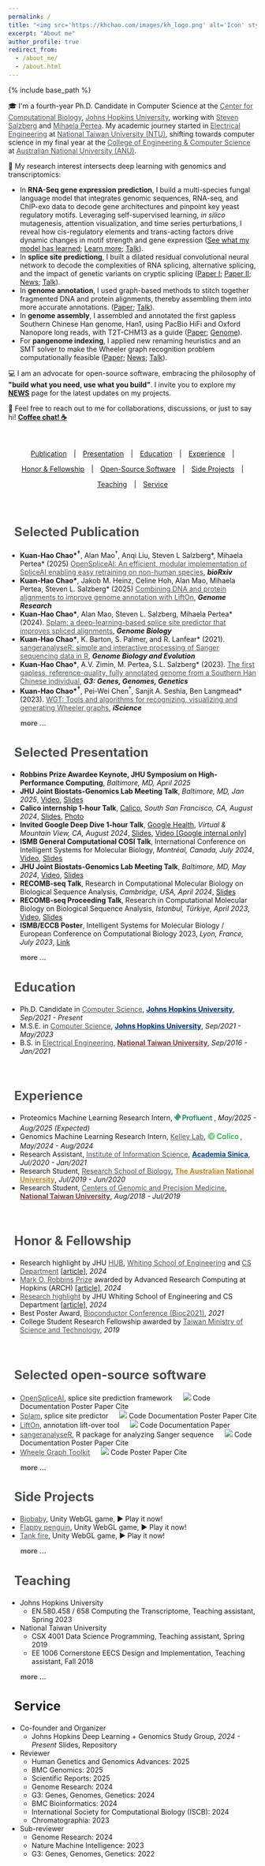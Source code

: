 ```yaml
---
permalink: /
title: "<img src='https://khchao.com/images/kh_logo.png' alt='Icon' style='width: 32px; height: 32px; margin-right: 10px;'> &nbsp; About me"
excerpt: "About me"
author_profile: true
redirect_from:
  - /about_me/
  - /about.html
---
```

{% include base_path %}

<script type="application/ld+json">
{
  "@context": "https://schema.org",
  "@type": "Person",
  "name": "Kuan-Hao Chao",
  "alternateName": [
    "趙冠豪",
    "Kuan-Hao",
    "Chao Kuan-Hao",
    "kh chao",
    "k-h chao",
    "khc"
  ],
  "jobTitle": "Computational Biologist",
  "url": "https://khchao.com/about",
  "sameAs": [
    "https://www.linkedin.com/in/kuanhao-chao/",
    "https://x.com/KuanHaoChao",
    "https://scholar.google.com/citations?user=n2AvFg0AAAAJ&hl=en",
    "https://bsky.app/profile/kuanhaochao.bsky.social"
  ]
}

{
  "@context": "https://schema.org",
  "@graph": [
    {
      "@type": "ImageObject",
      "contentUrl": "https://khchao.com/images/Kuan-Hao_Chao.JPG",
      "url": "https://khchao.com/images/Kuan-Hao_Chao.JPG",
      "name": "Kuan-Hao Chao - 1",
      "caption": "Kuan-Hao Chao profile photo",
      "author": {
        "@type": "Person",
        "name": "Kuan-Hao Chao"
      }
    },
    {
      "@type": "ImageObject",
      "contentUrl": "https://khchao.com/images/Kuan-Hao_Chao_full.JPG",
      "url": "https://khchao.com/images/Kuan-Hao_Chao_full.JPG",
      "name": "Kuan-Hao Chao - 2",
      "caption": "Kuan-Hao Chao profile photo full body",
      "author": {
        "@type": "Person",
        "name": "Kuan-Hao Chao"
      }
    },
    {
      "@type": "ImageObject",
      "contentUrl": "https://khchao.com/images/Kuan-Hao_Chao_ismb.JPG",
      "url": "https://khchao.com/images/Kuan-Hao_Chao_ismb.JPG",
      "name": "Kuan-Hao Chao - 3",
      "caption": "Kuan-Hao Chao profile photo ismb talk",
      "author": {
        "@type": "Person",
        "name": "Kuan-Hao Chao"
      }
    },
    {
      "@type": "ImageObject",
      "contentUrl": "https://khchao.com/images/Kuan-Hao_Chao_bds_2022.JPG",
      "url": "https://khchao.com/images/Kuan-Hao_Chao_bds_2022.JPG",
      "name": "Kuan-Hao Chao - 4",
      "caption": "Kuan-Hao Chao profile photo BDS talk",
      "author": {
        "@type": "Person",
        "name": "Kuan-Hao Chao"
      }
    },
    {
      "@type": "ImageObject",
      "contentUrl": "https://khchao.com/images/Kuan-Hao_Chao_bds_2022_2.JPG",
      "url": "https://khchao.com/images/Kuan-Hao_Chao_bds_2022_2.JPG",
      "name": "Kuan-Hao Chao - 5",
      "caption": "Kuan-Hao Chao profile photo BDS talk 2",
      "author": {
        "@type": "Person",
        "name": "Kuan-Hao Chao"
      }
    },
    {
      "@type": "ImageObject",
      "contentUrl": "https://khchao.com/images/Kuan-Hao_Chao_full_2.PNG",
      "url": "https://khchao.com/images/Kuan-Hao_Chao_full_2.PNG",
      "name": "Kuan-Hao Chao - 6",
      "caption": "Kuan-Hao Chao profile photo full body 2",
      "author": {
        "@type": "Person",
        "name": "Kuan-Hao Chao"
      }
    },
  ]
}
</script>



🎓 I'm a fourth-year Ph.D. Candidate in Computer Science at the <a target="_blank"  href="https://ccb.jhu.edu/" style="color:#4A4F53">Center for Computational Biology</a>, <a target="_blank"  href="https://www.jhu.edu/" style="color:#4A4F53">Johns Hopkins University</a>, working with <a target="_blank"  href="https://scholar.google.com/citations?user=sUVeH-4AAAAJ&hl=en" style="color:#4A4F53">Steven Salzberg</a> and <a target="_blank"  href="https://scholar.google.com/citations?user=fKjqGyEAAAAJ&hl=en" style="color:#4A4F53">Mihaela Pertea</a>. My academic journey started in <a target="_blank"  href="https://web.ee.ntu.edu.tw/eng/index.php" style="color:#4A4F53">Electrical Engineering</a> at <a target="_blank"  href="https://www.ntu.edu.tw/english/index.html" style="color:#4A4F53">National Taiwan University (NTU)</a>, shifting towards computer science in my final year at the <a target="_blank" href="https://cecs.anu.edu.au" style="color:#4A4F53">College of Engineering & Computer Science</a> at <a target="_blank"  href="https://www.anu.edu.au" style="color:#4A4F53">Australian National University (ANU)</a>.



🧬 My research interest intersects deep learning with genomics and transcriptomics:

- In **RNA-Seq gene expression prediction**, I build a multi-species fungal language model that integrates genomic sequences, RNA-seq, and ChIP-exo data to decode gene architectures and pinpoint key yeast regulatory motifs. Leveraging self-supervised learning, <i>in silico</i> mutagenesis, attention visualization, and time series perturbations, I reveal how cis-regulatory elements and trans-acting factors drive dynamic changes in motif strength and gene expression (<a href="https://khchao.com/images/fungal_ml_motif.png" target="_blank">See what my model has learned</a>; <a href="https://storage.googleapis.com/storage.khchao.com/slides/JHU_joint_lab_meeting_2025.pdf" target="_blank">Learn more</a>; <a href="https://youtu.be/MvpYQYQvZ0U?si=K4sPzGKzzoT81V40" target="_blank">Talk</a>).
- In **splice site predictiong**, I built a dilated residual convolutional neural network to decode the complexities of RNA splicing, alternative splicing, and the impact of genetic variants on cryptic splicing (<a href="https://doi.org/10.1186/s13059-024-03379-4" target="_blank">Paper I</a>; <a href="https://doi.org/10.1101/2025.03.20.644351" target="_blank">Paper II</a>; <a href="https://hub.jhu.edu/2024/12/11/splam-pinpoints-gene-splicing/" target="_blank">News</a>; <a href="https://youtu.be/MyWwUzjIBVk?si=FNQu8gTR8EbjC87M" target="_blank">Talk</a>).
- In **genome annotation**, I used graph-based methods to stitch together fragmented DNA and protein alignments, thereby assembling them into more accurate annotations. (<a href="https://doi.org/10.1101/gr.279620.124" target="_blank">Paper</a>; <a href="https://youtu.be/1zSz67rxQtA?si=3D_aNxR_OpYe3Fm9" target="_blank">Talk</a>).
- In **genome assembly**, I assembled and annotated the first gapless Southern Chinese Han genome, Han1, using PacBio HiFi and Oxford Nanopore long reads, with T2T-CHM13 as a guide (<a href="https://doi.org/10.1093/g3journal/jkac321" target="_blank">Paper</a>; <a href="https://www.ncbi.nlm.nih.gov/datasets/genome/GCA_024586135.1/" target="_blank">Genome</a>).
- For **pangenome indexing**, I applied new renaming heuristics and an SMT solver to make the Wheeler graph recognition problem computationally feasible (<a href="https://doi.org/10.1016/j.isci.2023.107402" target="_blank">Paper</a>; <a href="https://engineering.jhu.edu/news/the-human-genome-is-biased-but-rearranging-it-can-help/" target="_blank">News</a>; <a href="https://youtu.be/TkX9S024Dk8?si=B_fks-tGxxbMciS2" target="_blank">Talk</a>).

<!-- - In **transcriptional regulatory networks**, my work uses sequence models to decode DNA patterns, aiming to uncover insights into how cis-regulatory DNA sequences and trans-regulators interact. I am building a yeast large language model (LLM) from hundreds of fungus genomes to better understand the mechanisms of yeast gene expression regulation ([Learn more](https://storage.googleapis.com/storage.khchao.com/slides/JHU_joint_lab_meeting_2025.pdf); [Talk](https://youtu.be/MvpYQYQvZ0U?si=K4sPzGKzzoT81V40)).
- In **splice site predictiong**, I built a deep dilated residual convolutional neural network to decode the complexities of RNA splicing, alternative splicing, and the impact of genetic variants on cryptic splicing ([Paper](https://doi.org/10.1186/s13059-024-03379-4); [News](https://hub.jhu.edu/2024/12/11/splam-pinpoints-gene-splicing/); [Talk](https://youtu.be/MyWwUzjIBVk?si=FNQu8gTR8EbjC87M)).
- In **genome annotation**, I used graph-based methods to stitch together fragmented DNA and protein alignments, thereby assembling them into more accurate annotations. ([Paper](https://doi.org/10.1101/gr.279620.124); [Talk](https://youtu.be/1zSz67rxQtA?si=3D_aNxR_OpYe3Fm9)).
- In **genome assembly**, I assembled and annotated the first gapless Southern Chinese Han genome, [Han1](https://www.ncbi.nlm.nih.gov/datasets/genome/GCA_024586135.1/), using PacBio HiFi and Oxford Nanopore long reads, with T2T-CHM13 as a guide ([Paper](https://doi.org/10.1093/g3journal/jkac321)).
- For **pangenome indexing**, I applied new renaming heuristics and an SMT solver to make the Wheeler graph recognition problem computationally feasible ([Paper](https://doi.org/10.1016/j.isci.2023.107402); [News](https://engineering.jhu.edu/news/the-human-genome-is-biased-but-rearranging-it-can-help/); [Talk](https://youtu.be/TkX9S024Dk8?si=B_fks-tGxxbMciS2)). -->
<!-- - My **transcriptome assembly** work focuses on modeling RNA-Seq data using directed acyclic splice graphs, with ongoing research into graph neural networks to decode the complexities of RNA splicing. ([Learn more](https://www.biorxiv.org/content/10.1101/2023.07.27.550754v2)). -->

💻 I am an advocate for open-source software, embracing the philosophy of **"build what you need, use what you build"**. I invite you to explore my **[NEWS](https://khchao.com/news/)** page for the latest updates on my projects.

💬 Feel free to reach out to me for collaborations, discussions, or just to say hi! **[Coffee chat! ☕️](https://calendly.com/kuanhao-chao/30min)**

<style>
  .popup-overlay {
    z-index: 9999;
    display: none;b
    position: fixed;
    top: 0;
    left: 0;
    width: 100%;
    height: 100%;
    background-color: rgba(0, 0, 0, 0.5);
    overflow: auto;
  }
  .popup-content {
    z-index: 10000;
    background-color: white;
    padding: 40px;
    border-radius: 5px;
    box-shadow: 0px 0px 10px rgba(0, 0, 0, 0.2);
    position: absolute;
    left: 50%;
    top: 50%;
    transform: translate(-50%, -50%);
    max-width: 70%; /* Adjust maximum width for responsiveness */
    max-height: calc(100% - 60px); /* Adjust maximum height to fit within the window */
    overflow-y: auto; /* Enable vertical scrolling if content overflows */
  }
  .close-button {
    position: absolute;
    font-size: 35px;
    top: 20px;
    right: 20px;
    cursor: pointer;
  }
</style>

<div class="popup-overlay" id="popupOverlay">
  <div class="popup-content">
    <span class="close-button close-popup-btn">&times;</span>
    <p style="font-size:20pt"><b>Citation</b></p>
    <div id="citation_holder"></div>
    <br>
    <br>
    <pre id="citationbib_holder">{{post.citationbib}}</pre>
  </div>
</div>

<br>
<!-- Quick Links (centered, wrapping, separated) -->

<div style="text-align:center; margin: 20px 0;">
  <ul style="
      list-style: none; 
      padding: 0; 
      margin: 0;
      /* Use inline-flex or flex to keep items on one row until wrapping */
      display: inline-flex; 
      flex-wrap: wrap; 
      gap: 1em; 
      justify-content: center;
    ">
    <li><a href="#selected-publication">Publication</a></li>
    <li>|</li>
    <li><a href="#selected-presentation">Presentation</a></li>
    <li>|</li>
    <li><a href="#education">Education</a></li>
    <li>|</li>
    <li><a href="#experience">Experience</a></li>
    <li>|</li>
    <li><a href="#honor-fellowship">Honor & Fellowship</a></li>
    <li>|</li>
    <li><a href="#open-source">Open-Source Software</a></li>
    <li>|</li>
    <li><a href="#side-projects">Side Projects</a></li>
    <li>|</li>
    <li><a href="#teaching">Teaching</a></li>
    <li>|</li>
    <li><a href="#service">Service</a></li>
  </ul>
</div>
<br>


<h2 class="page__title" id="selected-publication" style="font-size:19pt;"><i class="fa fa-book"></i> &nbsp;  <a href="https://khchao.com/publications/" style="color:#4A4F53; text-decoration: none;">Selected Publication</a></h2>
  <ul>
    <li><b>Kuan-Hao Chao*<sup>†</sup></b>, Alan Mao<sup>†</sup>, Anqi Liu, Steven L Salzberg*, Mihaela Pertea* (2025) <a target="_blank" href="https://doi.org/10.1101/2025.03.20.644351" style="color:#4A4F53">OpenSpliceAI: An efficient, modular implementation of SpliceAI enabling easy retraining on non-human species</a>, <i><b>bioRxiv</b></i>
    </li>
    <li><b>Kuan-Hao Chao*</b>, Jakob M. Heinz, Celine Hoh, Alan Mao, Mihaela Pertea, Steven L. Salzberg* (2025) <a target="_blank" href="https://doi.org/10.1101/gr.279620.124" style="color:#4A4F53">Combining DNA and protein alignments to improve genome annotation with LiftOn</a>, <i><b>Genome Research</b></i>
    </li>
    <li><b>Kuan-Hao Chao*</b>, Alan Mao, Steven L. Salzberg, Mihaela Pertea* (2024). <a target="_blank"  href="https://doi.org/10.1186/s13059-024-03379-4" style="color:#4A4F53">Splam: a deep-learning-based splice site predictor that improves spliced alignments</a>, <i><b>Genome Biology</b></i>
    </li>
    <li><b>Kuan-Hao Chao*</b>, K. Barton, S. Palmer, and R. Lanfear* (2021). <a target="_blank"  href="https://doi.org/10.1093/gbe/evab028" style="color:#4A4F53">sangeranalyseR: simple and interactive processing of Sanger sequencing data in R</a>, <i><b>Genome Biology and Evolution</b></i>
    </li>
    <li><b>Kuan-Hao Chao*</b>, A.V. Zimin, M. Pertea, S.L. Salzberg* (2023). <a target="_blank"  href="https://doi.org/10.1093/g3journal/jkac321" style="color:#4A4F53">The first gapless, reference-quality, fully annotated genome from a Southern Han Chinese individual</a>, <i><b>G3: Genes, Genomes, Genetics</b></i>
    </li>
    <li><b>Kuan-Hao Chao*<sup>†</sup></b>, Pei-Wei Chen<sup>†</sup>, Sanjit A. Seshia, Ben Langmead* (2023). <a target="_blank"  href="https://doi.org/10.1016/j.isci.2023.107402" style="color:#4A4F53">WGT: Tools and algorithms for recognizing, visualizing and generating Wheeler graphs</a>, <i><b>iScience</b></i>
    </li>
  </ul>
  <b style="padding-left:18px;"><i class="fa fa-chevron-circle-right" aria-hidden="true"></i> <a href="https://khchao.com/publications/" style="color:#4A4F53; text-decoration: none;"> &nbsp; more ...</a></b>
<!-- </div> -->

<br>

<h2 class="page__title" id="selected-presentation" style="font-size:19pt"> <i class="fa fa-bookmark"></i> &nbsp; <a href="https://khchao.com/presentations/" style="color:#4A4F53; text-decoration: none;">Selected Presentation</a></h2>
  <ul>
    <li><b>Robbins Prize Awardee Keynote, JHU Symposium on High-Performance Computing</b>, <i>Baltimore, MD, April 2025</i></li>
    <li><b>JHU Joint Biostats-Genomics Lab Meeting Talk</b>, <i>Baltimore, MD, Jan 2025</i>, <a href="https://youtu.be/MvpYQYQvZ0U" target="_blank">Video</a>, <a href="https://storage.googleapis.com/storage.khchao.com/slides/JHU_joint_lab_meeting_2025.pdf" target="_blank">Slides</a></li>
    <li><b>Calico internship 1-hour Talk</b>, <a href="https://www.calicolabs.com/" target="_blank">Calico</a>, <i>South San Francisco, CA, August 2024</i>, <a href="https://storage.googleapis.com/storage.khchao.com/slides/Calico_project_showcase_2024_0821.pdf" target="_blank">Slides</a>, <a href="https://khchao.com/images/calico_intern_talk.png" target="_blank">Photo</a></li>
    <li><b>Invited Google Deep Dive 1-hour Talk</b>, <a href="https://health.google/" target="_blank">Google Health</a>, <i>Virtual & Mountain View, CA, August 2024</i>, <a href="https://storage.cloud.google.com/storage.khchao.com/slides/Google_Deep_Dive_2024_0806.pdf" target="_blank">Slides</a>, <a href="https://drive.google.com/file/d/1xA0ln9r1xWXX8gYLqVgowaPpthOb6eGo/view?usp=drive_link" target="_blank">Video [Google internal only]</a></li>
    <li><b>ISMB General Computational COSI Talk</b>, International Conference on Intelligent Systems for Molecular Biology, <i>Montréal, Canada, July 2024</i>, <a href="https://youtu.be/1zSz67rxQtA?si=3D_aNxR_OpYe3Fm9" target="_blank">Video</a>, <a href="https://storage.cloud.google.com/storage.khchao.com/slides/ISMB_talk_2024.pdf" target="_blank">Slides</a></li> 
    <li><b>JHU Joint Biostats-Genomics Lab Meeting Talk</b>, <i>Baltimore, MD, May 2024</i>, <a href="https://youtu.be/MyWwUzjIBVk" target="_blank">Video</a>, <a href="https://storage.googleapis.com/storage.khchao.com/slides/joint_lab_meeting_slides.pdf" target="_blank">Slides</a></li>
    <li><b>RECOMB-seq Talk</b>, Research in Computational Molecular Biology on Biological Sequence Analysis, <i>Cambridge, USA, April 2024</i>, <a href="https://storage.cloud.google.com/storage.khchao.com/slides/RECOMB-Seq_talk_2024.pdf" target="_blank">Slides</a></li>
    <li><b>RECOMB-seq Proceeding Talk</b>, Research in Computational Molecular Biology on Biological Sequence Analysis, <i>Istanbul, Türkiye, April 2023</i>, <a href="https://www.youtube.com/watch?v=TkX9S024Dk8&ab_channel=RECOMBConferenceSeries" target="_blank">Video</a>, <a href="https://storage.googleapis.com/storage.khchao.com/slides/RECOMB-Seq_talk_2023_WGT.pdf" target="_blank">Slides</a></li>
    <li><b>ISMB/ECCB Poster</b>, Intelligent Systems for Molecular Biology / European Conference on Computational Biology 2023, <i>Lyon, France, July 2023</i>, <a href="https://storage.googleapis.com/storage.khchao.com/JHU%20PhD/ISMB-ECCB2023/splam_poster_ismb.pdf" target="_blank">Link</a></li>
  </ul>
  <b style="padding-left:18px;"><i class="fa fa-chevron-circle-right" aria-hidden="true"></i> <a href="https://khchao.com/presentations/" style="color:#4A4F53; text-decoration: none;"> &nbsp; more ...</a></b>

<br>

<h2 class="page__title" id="education" style="font-size:19pt"> <i class="fa fa-graduation-cap"></i> &nbsp; <a href="https://khchao.com/cv/" style="color:#4A4F53; text-decoration: none;">Education</a></h2>
  <ul>
    <li>Ph.D. Candidate in <a target="_blank"  href="https://www.cs.jhu.edu/" style="color:#4A4F53">Computer Science</a>, <a target="_blank"  href="https://www.jhu.edu/" style="color:#002D72"><b>Johns Hopkins University</b></a>, <i>Sep/2021 - Present</i></li>
    <li>M.S.E. in <a target="_blank"  href="https://www.cs.jhu.edu/" style="color:#4A4F53">Computer Science</a>, <a target="_blank"  href="https://www.jhu.edu/" style="color:#002D72"><b>Johns Hopkins University</b></a>, <i>Sep/2021 - May/2023</i></li>
    <li>B.S. in <a target="_blank"  href="https://eecs.ntu.edu.tw/?locale=en" style="color:#4A4F53">Electrical Engineering</a>, <a target="_blank"  href="https://www.ntu.edu.tw/english/" style="color:#783c3c"><b>National Taiwan University</b></a>, <i>Sep/2016 - Jan/2021</i></li>
  </ul>
<br>

<h2 class="page__title" id="experience" style="font-size:19pt"> <i class="fa fa-briefcase"></i> &nbsp; <a href="https://khchao.com/cv/" style="color:#4A4F53; text-decoration: none;">Experience</a></h2>
  <ul>
    <li>Proteomics Machine Learning Research Intern, 
      <a target="_blank" href="https://www.profluent.bio/" style="color: #28bc54; text-decoration: none !important;">
        <img src="images/Profluent_Logo.png" alt="Profluent Logo" style="height:1.05em; vertical-align: middle; margin-bottom: 6px;">
      </a>, 
      <i>May/2025 - Aug/2025 (Expected)</i>
    </li>
    <li>Genomics Machine Learning Research Intern, 
      <a target="_blank" href="https://www.davidrkelley.com/" style="color:#4A4F53">Kelley Lab</a>, 
      <a target="_blank" href="https://www.calicolabs.com/" style="color: #28bc54; text-decoration: none !important;">
        <img src="images/Calico_Logo.png" alt="Calico Logo" style="height:1em; vertical-align:middle; margin-bottom: 4px;">
        <img src="images/Calico_LLC_logo.png" alt="Calico Logo" style="height:0.8em; vertical-align:middle; margin-bottom: 4px;">
      </a>, 
      <i>May/2024 - Aug/2024</i>
    </li>
    <li>Research Assistant, <a target="_blank"  href="https://www.iis.sinica.edu.tw/en/index.html" style="color:#4A4F53">Institute of Information Science</a>, <a target="_blank"  href="https://www.sinica.edu.tw/en" style="color: #08447c"><b>Academia Sinica</b></a>, <i>Jul/2020 - Jan/2021</i></li>
    <li>Research Student, <a target="_blank"  href="https://biology.anu.edu.au/" style="color:#4A4F53">Research School of Biology</a>, <a target="_blank"  href="https://www.anu.edu.au/" style="color:#c0842c"><b>The Australian National University</b></a>, <i>Jul/2019 - Jun/2020</i></li>
    <li>Research Student, <a target="_blank"  href="http://www.cgm.ntu.edu.tw/web/index/index.jsp?lang=en" style="color:#4A4F53">Centers of Genomic and Precision Medicine</a>, <a target="_blank"  href="https://www.ntu.edu.tw/english/" style="color:#783c3c"><b>National Taiwan University</b></a>, <i>Aug/2018 - Jul/2019</i></li>
  </ul>
<br>

<h2 class="page__title" id="honor-fellowship" style="font-size:19pt"> <i class="fa fa-briefcase"></i> &nbsp; <a href="https://khchao.com/cv/" style="color:#4A4F53; text-decoration: none;">Honor & Fellowship</a></h2>
  <ul>
    <li>Research highlight by JHU <a target="_blank"  href="https://hub.jhu.edu/2024/12/11/splam-pinpoints-gene-splicing/" style="color:#4A4F53">HUB</a>, <a target="_blank"  href="https://engineering.jhu.edu/news/new-ai-tool-pinpoints-gene-splicing-with-unmatched-precision/" style="color:#4A4F53">Whiting School of Engineering</a> and <a target="_blank"  href="https://www.cs.jhu.edu/news/new-ai-tool-pinpoints-gene-splicing-with-unmatched-precision/" style="color:#4A4F53">CS Department</a> [<a href='https://hub.jhu.edu/2024/12/11/splam-pinpoints-gene-splicing/' target='_blank'>article</a>], <i>2024</i></li>
    <li><a target="_blank"  href="https://www.arch.jhu.edu/news-events/all/robbins-award/" style="color:#4A4F53">Mark O. Robbins Prize</a> awarded by Advanced Research Computing at Hopkins (ARCH) [<a href='https://www.cs.jhu.edu/news/phd-student-kuan-hao-chao-wins-mark-o-robbins-prize-in-high-performance-computing/' target='_blank'>article</a>], <i>2024</i></li>
    <li><a target="_blank"  href="https://engineering.jhu.edu/news/the-human-genome-is-biased-but-rearranging-it-can-help/" style="color:#4A4F53">Research highlight</a> by JHU Whiting School of Engineering and CS Department [<a href='https://engineering.jhu.edu/news/the-human-genome-is-biased-but-rearranging-it-can-help/' target='_blank'>article</a>], <i>2024</i></li>
    <li>Best Poster Award, <a target="_blank"  href="https://bioc2021.bioconductor.org/" style="color:#4A4F53">Bioconductor Conference (Bioc2021)</a>, <i>2021</i></li>
    <li>College Student Research Fellowship awarded by <a target="_blank"  href="https://www.nstc.gov.tw/?l=en" style="color:#4A4F53">Taiwan Ministry of Science and Technology</a>, <i>2019</i></li>
  </ul>
<br>

<h2 class="page__title" id="open-source" style="font-size:19pt;"><i class="fa fa-laptop"></i> &nbsp;  <a href="https://github.com/Kuanhao-Chao" style="color:#4A4F53; text-decoration: none;">Selected open-source software</a></h2>
<!-- <div style="margin-left:20px; margin-top:30px; pointer-events: all;
z-index:100;"> -->
  <ul>
    <li><a target="_blank"  href="https://ccb.jhu.edu/openspliceai/" style="color:#4A4F53">OpenSpliceAI</a>, splice site prediction framework &emsp; <a href="https://opensource.org/licenses/GPLv3" target="_blank"><img src="https://img.shields.io/badge/License-GPLv3-green.svg"></a> <a href="https://github.com/Kuanhao-Chao/openspliceai" target="_blank" class="btn btn-outline-primary btn-page-header btn-sm" style="text-decoration: none">Code</a> <a href="https://ccb.jhu.edu/openspliceai/" target="_blank" class="btn btn-outline-primary btn-page-header btn-sm" style="text-decoration: none">Documentation</a> <a href="https://storage.googleapis.com/storage.khchao.com/poster/BDS_OpenSpliceAI.pdf" target="_blank" class="btn btn-outline-primary btn-page-header btn-sm" style="text-decoration: none">Poster</a> <a href="https://doi.org/10.1101/2025.03.20.644351" target="_blank" class="btn btn-outline-primary btn-page-header btn-sm" style="text-decoration: none">Paper</a> <a id="test" class="btn btn-outline-primary btn-page-header btn-sm show-popup-btn" style="text-decoration: none" onclick="dosomething('<b style=color:#ad0000>Kuan-Hao Chao*</b>, Alan Mao, Steven L Salzberg, Mihaela Pertea* (2022). Splam: a deep-learning-based splice site predictor that improves spliced alignments, <i><b>bioRxiv</b></i>, <a href=https://doi.org/10.1101/2023.07.27.550754>https://doi.org/10.1101/2023.07.27.550754</a></div>', '@article{chao2023splam,\n \ttitle={Splam: a deep-learning-based splice site predictor that improves spliced alignments},\n \tauthor={Chao, Kuan-Hao and Mao, Alan and Salzberg, Steven L and Pertea, Mihaela},\n \tjournal={bioRxiv},\n \tpages={2023--07},\n \tyear={2023},\n \tpublisher={Cold Spring Harbor Laboratory}\n }')">Cite</a>
    </li>
    <li><a target="_blank"  href="https://github.com/Kuanhao-Chao/splam" style="color:#4A4F53">Splam</a>, splice site predictor &emsp; <a href="https://opensource.org/licenses/MIT" target="_blank"><img src="https://img.shields.io/badge/License-MIT-yellow.svg"></a> <a href="https://github.com/Kuanhao-Chao/splam" target="_blank" class="btn btn-outline-primary btn-page-header btn-sm" style="text-decoration: none">Code</a> <a href="https://ccb.jhu.edu/splam/" target="_blank" class="btn btn-outline-primary btn-page-header btn-sm" style="text-decoration: none">Documentation</a> <a href="https://storage.googleapis.com/storage.khchao.com/JHU%20PhD/ISMB-ECCB2023/splam_poster_ismb.pdf" target="_blank" class="btn btn-outline-primary btn-page-header btn-sm" style="text-decoration: none">Poster</a> <a href="https://www.biorxiv.org/content/10.1101/2023.07.27.550754v2.full.pdf" target="_blank" class="btn btn-outline-primary btn-page-header btn-sm" style="text-decoration: none">Paper</a> <a id="test" class="btn btn-outline-primary btn-page-header btn-sm show-popup-btn" style="text-decoration: none" onclick="dosomething('<b style=color:#ad0000>Kuan-Hao Chao*</b>, Alan Mao, Steven L Salzberg, Mihaela Pertea* (2022). Splam: a deep-learning-based splice site predictor that improves spliced alignments, <i><b>bioRxiv</b></i>, <a href=https://doi.org/10.1101/2023.07.27.550754>https://doi.org/10.1101/2023.07.27.550754</a></div>', '@article{chao2023splam,\n \ttitle={Splam: a deep-learning-based splice site predictor that improves spliced alignments},\n \tauthor={Chao, Kuan-Hao and Mao, Alan and Salzberg, Steven L and Pertea, Mihaela},\n \tjournal={bioRxiv},\n \tpages={2023--07},\n \tyear={2023},\n \tpublisher={Cold Spring Harbor Laboratory}\n }')">Cite</a>
    </li>
    <li><a target="_blank"  href="https://ccb.jhu.edu/lifton/" style="color:#4A4F53">LiftOn</a>, annotation lift-over tool &emsp; <a href="https://www.gnu.org/licenses/gpl-3.0.en.html" target="_blank"><img src="https://img.shields.io/badge/License-GPLv3-green.svg"></a> <a href="https://github.com/Kuanhao-Chao/LiftOn" target="_blank" class="btn btn-outline-primary btn-page-header btn-sm" style="text-decoration: none">Code</a> <a href="https://ccb.jhu.edu/lifton/" target="_blank" class="btn btn-outline-primary btn-page-header btn-sm" style="text-decoration: none">Documentation</a> <a href="https://ccb.jhu.edu/lifton/" target="_blank" class="btn btn-outline-primary btn-page-header btn-sm" style="text-decoration: none">Paper</a>
    </li>
    <li><a target="_blank"  href="https://github.com/roblanf/sangeranalyseR" style="color:#4A4F53">sangeranalyseR</a>, R package for analyzing Sanger sequence &emsp; <a href="https://opensource.org/licenses/MIT" target="_blank"><img src="https://img.shields.io/badge/License-MIT-yellow.svg"></a> <a href="https://github.com/roblanf/sangeranalyseR" target="_blank" class="btn btn-outline-primary btn-page-header btn-sm" style="text-decoration: none">Code</a> <a href="https://sangeranalyser.readthedocs.io/en/latest/" target="_blank" class="btn btn-outline-primary btn-page-header btn-sm" style="text-decoration: none">Documentation</a> <a href="https://storage.googleapis.com/storage.khchao.com/JHU%20PhD/Bioc2021/sangeranalyseR_poster.pdf" target="_blank" class="btn btn-outline-primary btn-page-header btn-sm" style="text-decoration: none">Poster</a> <a href="https://doi.org/10.1093/gbe/evab028" target="_blank" class="btn btn-outline-primary btn-page-header btn-sm" style="text-decoration: none">Paper</a> <a id="test" class="btn btn-outline-primary btn-page-header btn-sm show-popup-btn" style="text-decoration: none" onclick="dosomething('<br><b style=color:#ad0000>Kuan-Hao Chao*</b>, K. Barton, S. Palmer, and R. Lanfear* (2021). sangeranalyseR&amp;#58 simple and interactive processing of Sanger sequencing data in R, <i><b>Genome Biology and Evolution</b></i>, Volume 13, Issue 3, March 2021, evab028, <a href=https://doi.org/10.1093/gbe/evab028>https://doi.org/10.1093/gbe/evab028</a>', '@article{chao2021sangeranalyser,\n \ttitle={sangeranalyseR: simple and interactive processing of Sanger sequencing data in R},\n \tauthor={Chao, Kuan-Hao and Barton, Kirston and Palmer, Sarah and Lanfear, Robert},\n \tjournal={Genome Biology and Evolution},\n \tvolume={13},\n \tnumber={3},\n \tpages={evab028},\n \tyear={2021},\n \tpublisher={Oxford University Press}\n }')">Cite</a>
    </li>
    <li><a target="_blank"  href="https://github.com/Kuanhao-Chao/Wheeler_Graph_Toolkit" style="color:#4A4F53">Wheele Graph Toolkit</a> &emsp; <a href="https://opensource.org/licenses/MIT" target="_blank"><img src="https://img.shields.io/badge/License-MIT-yellow.svg"></a> <a href="https://github.com/Kuanhao-Chao/Wheeler_Graph_Toolkit" target="_blank" class="btn btn-outline-primary btn-page-header btn-sm" style="text-decoration: none">Code</a> <a href="https://storage.googleapis.com/storage.khchao.com/JHU%20PhD/RECOMB2023/WGT_poster.pdf" target="_blank" class="btn btn-outline-primary btn-page-header btn-sm" style="text-decoration: none">Poster</a> <a href="https://doi.org/10.1016/j.isci.2023.107402" target="_blank" class="btn btn-outline-primary btn-page-header btn-sm" style="text-decoration: none">Paper</a> <a id="test" class="btn btn-outline-primary btn-page-header btn-sm show-popup-btn" style="text-decoration: none" onclick="dosomething('<b style=color:#ad0000>Kuan-Hao Chao*<sup>†</sup></b>, Pei-Wei Chen<sup>†</sup>, Sanjit A. Seshia, Ben Langmead* (2022). WGT&amp;#58 Tools and algorithms for recognizing, visualizing and generating Wheeler graphs, <i><b>bioRxiv</b></i>, <a href=https://doi.org/10.1101/2022.10.15.512390>https://doi.org/10.1101/2022.10.15.512390</a>', '@article{chao2023splam,\n \ttitle={WGT: Tools and algorithms for recognizing, visualizing, and generating Wheeler graphs},\n \tauthor={Chao, Kuan-Hao and Chen, Pei-Wei and Seshia, Sanjit A. and Langmead, Ben},\n \tjournal={iScience},\n \tvolume={26},\n \tnumber={8},\n \tyear={2023},\n \tpublisher={Elsevier}\n }')">Cite</a>
    </li>
  </ul>
  <b style="padding-left:18px;"><i class="fa fa-chevron-circle-right" aria-hidden="true"></i> <a href="https://github.com/Kuanhao-Chao" style="color:#4A4F53; text-decoration: none;"> &nbsp; more ...</a></b>
<!-- </div> -->

<br>

<h2 class="page__title" id="side-projects" style="font-size:19pt;"><i class="fa fa-book"></i> &nbsp;  <a href="https://khchao.com/projects/" style="color:#4A4F53; text-decoration: none;">Side Projects</a></h2>
<!-- <div style="margin-left:20px; margin-top:30px; pointer-events: all;
z-index:100;"> -->
  <ul>
    <li><a target="_blank"  href="https://khchao.com/projects/games/biobaby" style="color:#4A4F53">Biobaby</a>, Unity WebGL game, <a href="https://storage.googleapis.com/storage.khchao.com/biobaby/index.html" class="btn btn-outline-primary btn-page-header btn-sm" style="text-decoration: none" target="_blank">▶️ Play it now!</a>
    </li>
    <li><a target="_blank"  href="https://khchao.com/projects/games/flappy_penguin" style="color:#4A4F53">Flappy penguin</a>, Unity WebGL game, <a href="https://storage.googleapis.com/storage.khchao.com/flappy_penguin/index.html" class="btn btn-outline-primary btn-page-header btn-sm" style="text-decoration: none" target="_blank">▶️ Play it now!</a>
    </li>
    <li><a target="_blank"  href="https://khchao.com/projects/games/tanks_fire" style="color:#4A4F53">Tank fire</a>, Unity WebGL game, <a href="https://storage.googleapis.com/storage.khchao.com/tanks_fire/index.html" class="btn btn-outline-primary btn-page-header btn-sm" style="text-decoration: none" target="_blank">▶️ Play it now!</a>
    </li>
  </ul>
  <b style="padding-left:18px;"><i class="fa fa-chevron-circle-right" aria-hidden="true"></i> <a href="https://khchao.com/projects/" style="color:#4A4F53; text-decoration: none;"> &nbsp; more ...</a></b>
<!-- </div> -->

<br>

<h2 class="page__title" id="teaching" style="font-size:19pt"> <i class="fa fa-user"></i> &nbsp; <a href="https://khchao.com/teaching/" style="color:#4A4F53; text-decoration: none;">Teaching</a></h2>
<ul>
  <li>Johns Hopkins University
    <ul>
      <li>EN.580.458 / 658 Computing the Transcriptome, Teaching assistant, Spring 2023</li>
    </ul>
  </li>

  <li>National Taiwan University
    <ul>
      <li>CSX 4001 Data Science Programming, Teaching assistant, Spring 2019</li>
      <li>EE 1006 Cornerstone EECS Design and Implementation, Teaching assistant, Fall 2018</li>
    </ul>
  </li>
</ul>
<b style="padding-left:18px;"><i class="fa fa-chevron-circle-right" aria-hidden="true"></i> <a href="https://khchao.com/teaching/" style="color:#4A4F53; text-decoration: none;"> &nbsp; more ...</a></b>


<br>

<h2 class="page__title" id="service" style="font-size:19pt"> <i class="fa fa-list"></i> &nbsp; Service</h2>
<ul>
  <li>Co-founder and Organizer
    <ul>
      <li>
          Johns Hopkins Deep Learning + Genomics Study Group, <i>2024 - Present</i> <a href="https://drive.google.com/file/d/1E6Is-48GBmqK98Qh7FeQc8OEtGn4oN-A/view?usp=sharing" target="_blank" class="btn btn-outline-primary btn-page-header btn-sm" style="text-decoration: none">Slides</a>, <a href="https://drive.google.com/drive/folders/15yCXZd5sCuCwPULc3b7p8X5OK8XqbdNp?usp=drive_link" target="_blank" class="btn btn-outline-primary btn-page-header btn-sm" style="text-decoration: none">Repository</a>
      </li>
    </ul>
  </li>

  <li>Reviewer
    <ul>
      <li>
        Human Genetics and Genomics Advances: 2025
      </li>
      <li>
        BMC Genomics: 2025
      </li>
      <li>
        Scientific Reports: 2025
      </li>
      <li>
        Genome Research: 2024
      </li>
      <li>G3: Genes, Genomes, Genetics: 2024</li>
      <li>BMC Bioinformatics: 2024</li>
      <li>International Society for Computational Biology (ISCB): 2024</li>
      <li>Chromatographia: 2023</li>
    </ul>
  </li>

  <li>Sub-reviewer
    <ul>
      <li>Genome Research: 2024</li>
      <li>Nature Machine Intelligence: 2023</li>
      <li>G3: Genes, Genomes, Genetics: 2022</li>
    </ul>
  </li>
</ul>

<br>

<!-- <h2 class="page__title" style="font-size:19pt"> 🧑🏻‍💻 &nbsp; Education</h2>
<br> -->

<!-- <hr>
<div style="width: 80%; text-align: center; margin:auto;">
<a class="twitter-timeline" data-lang="en" data-width="100%" data-height="500" data-theme="light" href="https://twitter.com/KuanHaoChao?ref_src=twsrc%5Etfw" style="align: center">Tweets by KuanHaoChao</a> <script async src="https://platform.twitter.com/widgets.js" charset="utf-8"></script>
</div>
<br> -->

<!-- <div style="text-align: center; pointer-events: all; z-index:100;">
  <a target="_blank"  href="https://www.ntu.edu.tw/english/index.html">
    <img src="/images/NTU.png" style="height:160px; width: 160px; margin: 10px">
  </a>
  <a target="_blank"  href="https://web.ee.ntu.edu.tw/eng/index.php">
    <img src="/images/NTU_EECS.png" style="height:160px; width: 160px; margin: 10px">
  </a>
  <a target="_blank"  href="https://www.sinica.edu.tw/en">
    <img src="/images/AS_logo.png" style="height:160px; width: 160px; margin: 10px">
  </a>
  <a target="_blank"  href="https://www.iis.sinica.edu.tw/index_en.html" >
    <img src="/images/iis_logo.png" style="height:160px; width: 160px; margin: 10px">
  </a>
  <a target="_blank"  href="https://www.anu.edu.au/">
    <img src="/images/anu_logo_small.png" style="height:160px; width: 160px; margin: 10px">
  </a>
  <a target="_blank"  href="http://www.robertlanfear.com/">
    <img src="/images/ANU_Biology.jpg" style="height:160px; width: 160px; margin: 10px">
  </a>
  <a target="_blank"  href="https://bits.iis.sinica.edu.tw/">
    <img src="/images/BIOIT.png" style="height:160px; width: 160px; margin: 10px">
  </a>
  <a target="_blank"  href="http://www.cgm.ntu.edu.tw/web/index/index.jsp?lang=en">
    <img src="/images/CGM_LOGO.png" style="height:160px; width: 160px; margin: 10px">
  </a>
</div> -->
<div style="display:none !important;">
<script type="text/javascript" id="clustrmaps" src="//clustrmaps.com/map_v2.js?d=SjhWAwqGLnloAclnIVxG6gxPA8DEX2yyW2VQlroVDWw&cl=ffffff&w=a" style="pointer-events: all; z-index:100;"></script>
<script>
  initComparisons();
</script>
<div>
<hr>
<br>


<script>
  console.log("button clicked!");
  const showPopupBtns = document.querySelectorAll('.show-popup-btn');
  const closePopupBtns = document.querySelectorAll('.close-popup-btn');
  const popupOverlay = document.getElementById('popupOverlay');

  function dosomething(citation, citationbib){
    console.log(citation);
    console.log(citationbib);
    var divElement = document.getElementById("citation_holder");
    divElement.innerHTML = citation;
    console.log(divElement);

    var divElement = document.getElementById("citationbib_holder");
    divElement.innerHTML = citationbib;
    console.log(divElement);
  }

  showPopupBtns.forEach(button => {
  button.addEventListener('click', () => {
  popupOverlay.style.display = 'flex';
  console.log(popupOverlay);
  });
  });

  closePopupBtns.forEach(button => {
  button.addEventListener('click', () => {
  popupOverlay.style.display = 'none';
  console.log(popupOverlay)
  });
  });
</script>
